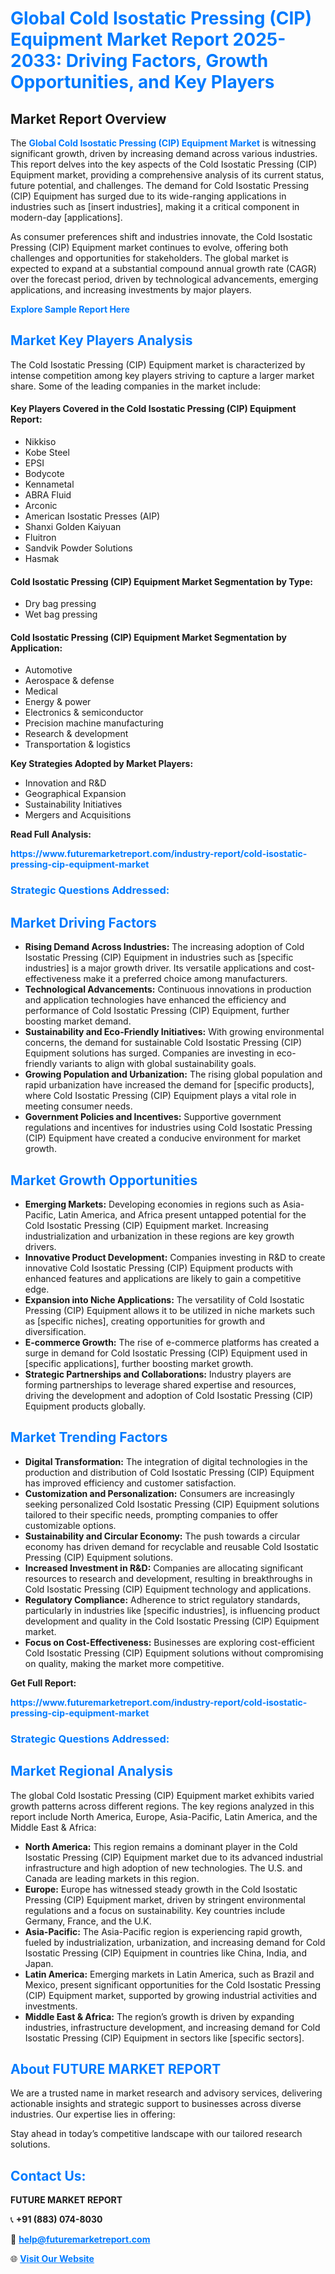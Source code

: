 <h1 style="color: #007BFF;">Global Cold Isostatic Pressing (CIP) Equipment Market Report 2025-2033: Driving Factors, Growth Opportunities, and Key Players</h1>

<section id="overview">
<h2>Market Report Overview</h2>
<p>The <a href="https://www.futuremarketreport.com/industry-report/cold-isostatic-pressing-cip-equipment-market" style="color: #007BFF; text-decoration: none;"><strong>Global Cold Isostatic Pressing (CIP) Equipment Market</strong></a> is witnessing significant growth, driven by increasing demand across various industries. This report delves into the key aspects of the Cold Isostatic Pressing (CIP) Equipment market, providing a comprehensive analysis of its current status, future potential, and challenges. The demand for Cold Isostatic Pressing (CIP) Equipment has surged due to its wide-ranging applications in industries such as [insert industries], making it a critical component in modern-day [applications].</p>
<p>As consumer preferences shift and industries innovate, the Cold Isostatic Pressing (CIP) Equipment market continues to evolve, offering both challenges and opportunities for stakeholders. The global market is expected to expand at a substantial compound annual growth rate (CAGR) over the forecast period, driven by technological advancements, emerging applications, and increasing investments by major players.</p>
</section>

<section id="overview">
<p><a href="https://www.futuremarketreport.com/request-sample/reportId=45491" style="color: #007BFF; text-decoration: none;"><strong>Explore Sample Report Here</strong></a></p>
</section>

<section id="key-players">
<h2 style="color: #007BFF;">Market Key Players Analysis</h2>
<p>The Cold Isostatic Pressing (CIP) Equipment market is characterized by intense competition among key players striving to capture a larger market share. Some of the leading companies in the market include:</p>
<h4>Key Players Covered in the Cold Isostatic Pressing (CIP) Equipment Report:</h4>
<ul><li>Nikkiso</li><li>Kobe Steel</li><li>EPSI</li><li>Bodycote</li><li>Kennametal</li><li>ABRA Fluid</li><li>Arconic</li><li>American Isostatic Presses (AIP)</li><li>Shanxi Golden Kaiyuan</li><li>Fluitron</li><li>Sandvik Powder Solutions</li><li>Hasmak</li></ul>
<h4>Cold Isostatic Pressing (CIP) Equipment Market Segmentation by Type:</h4>
<ul><li>Dry bag pressing</li><li>Wet bag pressing</li></ul>

<h4>Cold Isostatic Pressing (CIP) Equipment Market Segmentation by Application:</h4>
<ul><li>Automotive</li><li>Aerospace &amp; defense</li><li>Medical</li><li>Energy &amp; power</li><li>Electronics &amp; semiconductor</li><li>Precision machine manufacturing</li><li>Research &amp; development</li><li>Transportation &amp; logistics</li></ul>
<p><strong>Key Strategies Adopted by Market Players:</strong></p>
<ul>
<li>Innovation and R&D</li>
<li>Geographical Expansion</li>
<li>Sustainability Initiatives</li>
<li>Mergers and Acquisitions</li>
</ul>
</section>

<section>
<p><strong>Read Full Analysis: </strong></p><a href="https://www.futuremarketreport.com/industry-report/cold-isostatic-pressing-cip-equipment-market" style="color: #007BFF; text-decoration: none;"><strong>https://www.futuremarketreport.com/industry-report/cold-isostatic-pressing-cip-equipment-market</strong></a>
<h3 style="color: #007BFF;">Strategic Questions Addressed:</h3>
</section>

<section id="driving-factors">
<h2 style="color: #007BFF;">Market Driving Factors</h2>
<ul>
<li><strong>Rising Demand Across Industries:</strong> The increasing adoption of Cold Isostatic Pressing (CIP) Equipment in industries such as [specific industries] is a major growth driver. Its versatile applications and cost-effectiveness make it a preferred choice among manufacturers.</li>
<li><strong>Technological Advancements:</strong> Continuous innovations in production and application technologies have enhanced the efficiency and performance of Cold Isostatic Pressing (CIP) Equipment, further boosting market demand.</li>
<li><strong>Sustainability and Eco-Friendly Initiatives:</strong> With growing environmental concerns, the demand for sustainable Cold Isostatic Pressing (CIP) Equipment solutions has surged. Companies are investing in eco-friendly variants to align with global sustainability goals.</li>
<li><strong>Growing Population and Urbanization:</strong> The rising global population and rapid urbanization have increased the demand for [specific products], where Cold Isostatic Pressing (CIP) Equipment plays a vital role in meeting consumer needs.</li>
<li><strong>Government Policies and Incentives:</strong> Supportive government regulations and incentives for industries using Cold Isostatic Pressing (CIP) Equipment have created a conducive environment for market growth.</li>
</ul>
</section>

<section id="growth-opportunities">
<h2 style="color: #007BFF;">Market Growth Opportunities</h2>
<ul>
<li><strong>Emerging Markets:</strong> Developing economies in regions such as Asia-Pacific, Latin America, and Africa present untapped potential for the Cold Isostatic Pressing (CIP) Equipment market. Increasing industrialization and urbanization in these regions are key growth drivers.</li>
<li><strong>Innovative Product Development:</strong> Companies investing in R&D to create innovative Cold Isostatic Pressing (CIP) Equipment products with enhanced features and applications are likely to gain a competitive edge.</li>
<li><strong>Expansion into Niche Applications:</strong> The versatility of Cold Isostatic Pressing (CIP) Equipment allows it to be utilized in niche markets such as [specific niches], creating opportunities for growth and diversification.</li>
<li><strong>E-commerce Growth:</strong> The rise of e-commerce platforms has created a surge in demand for Cold Isostatic Pressing (CIP) Equipment used in [specific applications], further boosting market growth.</li>
<li><strong>Strategic Partnerships and Collaborations:</strong> Industry players are forming partnerships to leverage shared expertise and resources, driving the development and adoption of Cold Isostatic Pressing (CIP) Equipment products globally.</li>
</ul>
</section>

<section id="trending-factors">
<h2 style="color: #007BFF;">Market Trending Factors</h2>
<ul>
<li><strong>Digital Transformation:</strong> The integration of digital technologies in the production and distribution of Cold Isostatic Pressing (CIP) Equipment has improved efficiency and customer satisfaction.</li>
<li><strong>Customization and Personalization:</strong> Consumers are increasingly seeking personalized Cold Isostatic Pressing (CIP) Equipment solutions tailored to their specific needs, prompting companies to offer customizable options.</li>
<li><strong>Sustainability and Circular Economy:</strong> The push towards a circular economy has driven demand for recyclable and reusable Cold Isostatic Pressing (CIP) Equipment solutions.</li>
<li><strong>Increased Investment in R&D:</strong> Companies are allocating significant resources to research and development, resulting in breakthroughs in Cold Isostatic Pressing (CIP) Equipment technology and applications.</li>
<li><strong>Regulatory Compliance:</strong> Adherence to strict regulatory standards, particularly in industries like [specific industries], is influencing product development and quality in the Cold Isostatic Pressing (CIP) Equipment market.</li>
<li><strong>Focus on Cost-Effectiveness:</strong> Businesses are exploring cost-efficient Cold Isostatic Pressing (CIP) Equipment solutions without compromising on quality, making the market more competitive.</li>
</ul>
</section>

<section>
<p><strong>Get Full Report: </strong></p><a href="https://www.futuremarketreport.com/industry-report/cold-isostatic-pressing-cip-equipment-market" style="color: #007BFF; text-decoration: none;"><strong>https://www.futuremarketreport.com/industry-report/cold-isostatic-pressing-cip-equipment-market</strong></a>
<h3 style="color: #007BFF;">Strategic Questions Addressed:</h3>
</section>


<section id="regional-analysis">
<h2 style="color: #007BFF;">Market Regional Analysis</h2>
<p>The global Cold Isostatic Pressing (CIP) Equipment market exhibits varied growth patterns across different regions. The key regions analyzed in this report include North America, Europe, Asia-Pacific, Latin America, and the Middle East & Africa:</p>
<ul>
<li><strong>North America:</strong> This region remains a dominant player in the Cold Isostatic Pressing (CIP) Equipment market due to its advanced industrial infrastructure and high adoption of new technologies. The U.S. and Canada are leading markets in this region.</li>
<li><strong>Europe:</strong> Europe has witnessed steady growth in the Cold Isostatic Pressing (CIP) Equipment market, driven by stringent environmental regulations and a focus on sustainability. Key countries include Germany, France, and the U.K.</li>
<li><strong>Asia-Pacific:</strong> The Asia-Pacific region is experiencing rapid growth, fueled by industrialization, urbanization, and increasing demand for Cold Isostatic Pressing (CIP) Equipment in countries like China, India, and Japan.</li>
<li><strong>Latin America:</strong> Emerging markets in Latin America, such as Brazil and Mexico, present significant opportunities for the Cold Isostatic Pressing (CIP) Equipment market, supported by growing industrial activities and investments.</li>
<li><strong>Middle East & Africa:</strong> The region’s growth is driven by expanding industries, infrastructure development, and increasing demand for Cold Isostatic Pressing (CIP) Equipment in sectors like [specific sectors].</li>
</ul>
</section>

<footer>
<h2 style="color: #007BFF;">About FUTURE MARKET REPORT</h2>
<p>We are a trusted name in market research and advisory services, delivering actionable insights and strategic support to businesses across diverse industries. Our expertise lies in offering:</p>

<p>Stay ahead in today’s competitive landscape with our tailored research solutions.</p>

<h2 style="color: #007BFF;">Contact Us:</h2>
<p><strong>FUTURE MARKET REPORT</strong></p>
<p>📞 <strong>+91 (883) 074-8030</strong></p>
<p>📧 <strong><a href="mailto:help@futuremarketreport.com" style="color: #007BFF;">help@futuremarketreport.com</a></strong></p>
<p>🌐 <strong><a href="https://www.futuremarketreport.com/" style="color: #007BFF;">Visit Our Website</a></strong></p>
</footer>